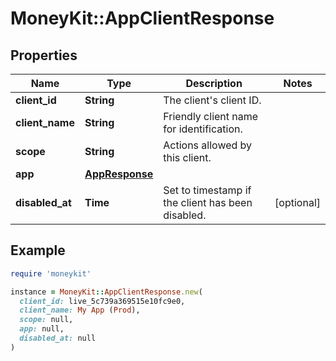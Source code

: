 # MoneyKit::AppClientResponse

## Properties

| Name | Type | Description | Notes |
| ---- | ---- | ----------- | ----- |
| **client_id** | **String** | The client&#39;s client ID. |  |
| **client_name** | **String** | Friendly client name for identification. |  |
| **scope** | **String** | Actions allowed by this client. |  |
| **app** | [**AppResponse**](AppResponse.md) |  |  |
| **disabled_at** | **Time** | Set to timestamp if the client has been disabled. | [optional] |

## Example

```ruby
require 'moneykit'

instance = MoneyKit::AppClientResponse.new(
  client_id: live_5c739a369515e10fc9e0,
  client_name: My App (Prod),
  scope: null,
  app: null,
  disabled_at: null
)
```

